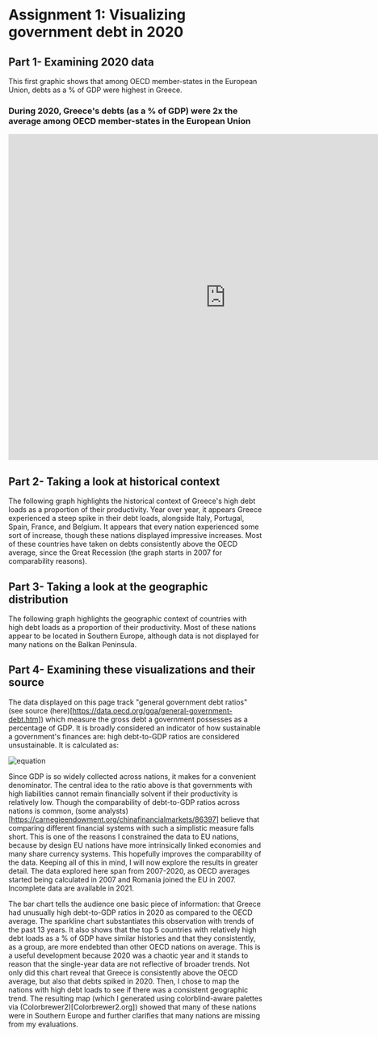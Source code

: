 # Assignment 1: Visualizing government debt in 2020

## Part 1- Examining 2020 data
This first graphic shows that among OECD member-states in the European Union, debts as a % of GDP were highest in Greece. 
### During 2020, Greece's debts (as a % of GDP) were 2x the average among OECD member-states in the European Union 

<iframe 
        src="https://data.oecd.org/chart/6Obi" 
        width="860" height="645" 
        style="border: 0" 
        mozallowfullscreen="true" 
        webkitallowfullscreen="true" 
        allowfullscreen="true"
        ><a 
            href="https://data.oecd.org/chart/6Obi" 
            target="_blank">OECD Chart: General government debt, Total, % of GDP, Annual, 2020
        </a
></iframe>

## Part 2- Taking a look at historical context
The following graph highlights the historical context of Greece's high debt loads as a proportion of their productivity. Year over year, it appears Greece experienced a steep spike in their debt loads, alongside Italy, Portugal, Spain, France, and Belgium. It appears that every nation experienced some sort of increase, though these nations displayed impressive increases. Most of these countries have taken on debts consistently above the OECD average, since the Great Recession (the graph starts in 2007 for comparability reasons).
<div class="flourish-embed flourish-chart" data-src="visualisation/11148552"><script src="https://public.flourish.studio/resources/embed.js"></script></div>

## Part 3- Taking a look at the geographic distribution
The following graph highlights the geographic context of countries with high debt loads as a proportion of their productivity. Most of these nations appear to be located in Southern Europe, although data is not displayed for many nations on the Balkan Peninsula.
<div class="flourish-embed flourish-map" data-src="visualisation/11152264"><script src="https://public.flourish.studio/resources/embed.js"></script></div>

## Part 4- Examining these visualizations and their source
The data displayed on this page track "general government debt ratios" (see source (here)[https://data.oecd.org/gga/general-government-debt.htm]) which measure the gross debt a government possesses as a percentage of GDP. It is broadly considered an indicator of how sustainable a government's finances are: high debt-to-GDP ratios are considered unsustainable. It is calculated as:

![equation](https://latex.codecogs.com/svg.image?\frac{\textup{Currency&space;and&space;Deposits}&space;&plus;&space;\textup{Debt&space;Securities&space;and&space;Loans}&space;&plus;&space;\textup{Insurance,&space;Pensions,&space;and&space;Standardized&space;Guarantees}&space;&plus;&space;\textup{Other&space;Accounts&space;Payable}}{\textup{Gross&space;Domestic&space;Product})

Since GDP is so widely collected across nations, it makes for a convenient denominator. The central idea to the ratio above is that governments with high liabilities cannot remain financially solvent if their productivity is relatively low. Though the comparability of debt-to-GDP ratios across nations is common, (some analysts)[https://carnegieendowment.org/chinafinancialmarkets/86397] believe that comparing different financial systems with such a simplistic measure falls short. This is one of the reasons I constrained the data to EU nations, because by design EU nations have more intrinsically linked economies and many share currency systems. This hopefully improves the comparability of the data. Keeping all of this in mind, I will now explore the results in greater detail. The data explored here span from 2007-2020, as OECD averages started being calculated in 2007 and Romania joined the EU in 2007. Incomplete data are available in 2021.

The bar chart tells the audience one basic piece of information: that Greece had unusually high debt-to-GDP ratios in 2020 as compared to the OECD average. The sparkline chart substantiates this observation with trends of the past 13 years. It also shows that the top 5 countries with relatively high debt loads as a % of GDP have similar histories and that they consistently, as a group, are more endebted than other OECD nations on average. This is a useful development because 2020 was a chaotic year and it stands to reason that the single-year data are not reflective of broader trends. Not only did this chart reveal that Greece is consistently above the OECD average, but also that debts spiked in 2020. Then, I chose to map the nations with high debt loads to see if there was a consistent geographic trend. The resulting map (which I generated using colorblind-aware palettes via (Colorbrewer2)[Colorbrewer2.org]) showed that many of these nations were in Southern Europe and further clarifies that many nations are missing from my evaluations.



